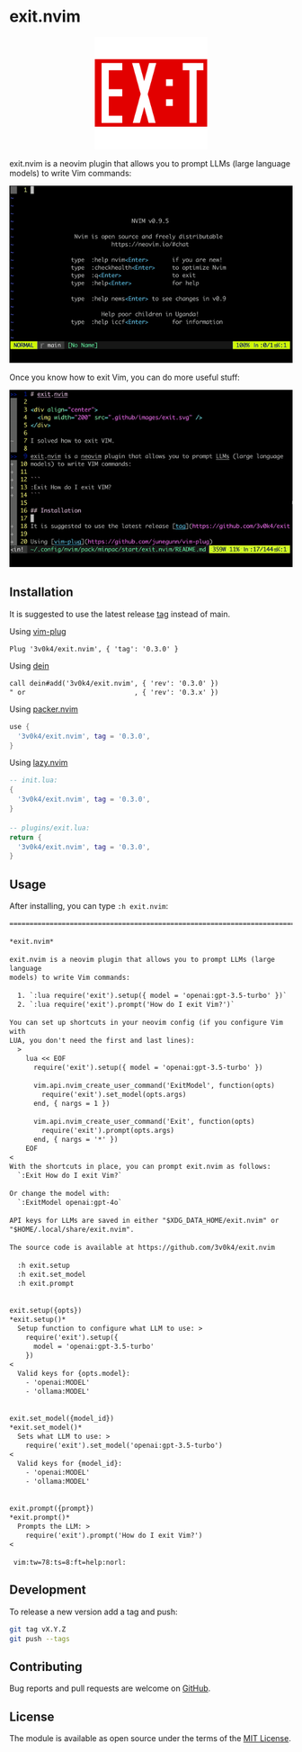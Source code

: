 # exit.nvim

<div align="center">
  <img alt="Ex:t" width="200" src=".github/images/exit.svg" />
</div>

exit.nvim is a neovim plugin that allows you to prompt LLMs (large language
models) to write Vim commands:

<div align="center">
  <img alt="Demo: How do I exit Vim?" src=".github/images/exit.gif" />
</div>

Once you know how to exit Vim, you can do more useful stuff:

<div align="center">
  <img alt="Demo: Delete all the lines that contain solved" src=".github/images/delete.gif" />
</div>

## Installation

It is suggested to use the latest release [tag](https://github.com/3v0k4/exit.nvim/tags) instead of main.

Using [vim-plug](https://github.com/junegunn/vim-plug)

```viml
Plug '3v0k4/exit.nvim', { 'tag': '0.3.0' }
```

Using [dein](https://github.com/Shougo/dein.vim)

```viml
call dein#add('3v0k4/exit.nvim', { 'rev': '0.3.0' })
" or                           , { 'rev': '0.3.x' })
```

Using [packer.nvim](https://github.com/wbthomason/packer.nvim)

```lua
use {
  '3v0k4/exit.nvim', tag = '0.3.0',
}
```

Using [lazy.nvim](https://github.com/folke/lazy.nvim)

```lua
-- init.lua:
{
  '3v0k4/exit.nvim', tag = '0.3.0',
}

-- plugins/exit.lua:
return {
  '3v0k4/exit.nvim', tag = '0.3.0',
}
```

## Usage

After installing, you can type `:h exit.nvim`:

```
================================================================================
                                                                   *exit.nvim*

exit.nvim is a neovim plugin that allows you to prompt LLMs (large language
models) to write Vim commands:

  1. `:lua require('exit').setup({ model = 'openai:gpt-3.5-turbo' })`
  2. `:lua require('exit').prompt('How do I exit Vim?')`

You can set up shortcuts in your neovim config (if you configure Vim with
LUA, you don't need the first and last lines):
  >
    lua << EOF
      require('exit').setup({ model = 'openai:gpt-3.5-turbo' })

      vim.api.nvim_create_user_command('ExitModel', function(opts)
        require('exit').set_model(opts.args)
      end, { nargs = 1 })

      vim.api.nvim_create_user_command('Exit', function(opts)
        require('exit').prompt(opts.args)
      end, { nargs = '*' })
    EOF
<
With the shortcuts in place, you can prompt exit.nvim as follows:
  `:Exit How do I exit Vim?`

Or change the model with:
  `:ExitModel openai:gpt-4o`

API keys for LLMs are saved in either "$XDG_DATA_HOME/exit.nvim" or
"$HOME/.local/share/exit.nvim".

The source code is available at https://github.com/3v0k4/exit.nvim

  :h exit.setup
  :h exit.set_model
  :h exit.prompt


exit.setup({opts})                                              *exit.setup()*
  Setup function to configure what LLM to use: >
    require('exit').setup({
      model = 'openai:gpt-3.5-turbo'
    })
<
  Valid keys for {opts.model}:
    - 'openai:MODEL'
    - 'ollama:MODEL'


exit.set_model({model_id})                                  *exit.set_model()*
  Sets what LLM to use: >
    require('exit').set_model('openai:gpt-3.5-turbo')
<
  Valid keys for {model_id}:
    - 'openai:MODEL'
    - 'ollama:MODEL'


exit.prompt({prompt})                                          *exit.prompt()*
  Prompts the LLM: >
    require('exit').prompt('How do I exit Vim?')
<

 vim:tw=78:ts=8:ft=help:norl:
```

## Development

To release a new version add a tag and push:

```bash
git tag vX.Y.Z
git push --tags
```

## Contributing

Bug reports and pull requests are welcome on [GitHub](https://github.com/3v0k4/exit.nvim).

## License

The module is available as open source under the terms of the [MIT License](https://opensource.org/licenses/MIT).
